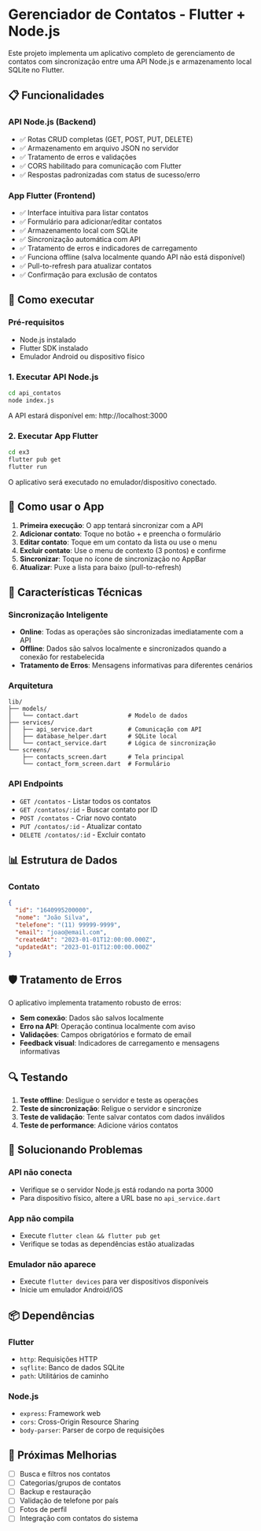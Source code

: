 # Gerenciador de Contatos - Flutter + Node.js

Este projeto implementa um aplicativo completo de gerenciamento de contatos com sincronização entre uma API Node.js e armazenamento local SQLite no Flutter.

## 📋 Funcionalidades

### API Node.js (Backend)
- ✅ Rotas CRUD completas (GET, POST, PUT, DELETE)
- ✅ Armazenamento em arquivo JSON no servidor
- ✅ Tratamento de erros e validações
- ✅ CORS habilitado para comunicação com Flutter
- ✅ Respostas padronizadas com status de sucesso/erro

### App Flutter (Frontend)
- ✅ Interface intuitiva para listar contatos
- ✅ Formulário para adicionar/editar contatos
- ✅ Armazenamento local com SQLite
- ✅ Sincronização automática com API
- ✅ Tratamento de erros e indicadores de carregamento
- ✅ Funciona offline (salva localmente quando API não está disponível)
- ✅ Pull-to-refresh para atualizar contatos
- ✅ Confirmação para exclusão de contatos

## 🚀 Como executar

### Pré-requisitos
- Node.js instalado
- Flutter SDK instalado
- Emulador Android ou dispositivo físico

### 1. Executar API Node.js

```bash
cd api_contatos
node index.js
```

A API estará disponível em: http://localhost:3000

### 2. Executar App Flutter

```bash
cd ex3
flutter pub get
flutter run
```

O aplicativo será executado no emulador/dispositivo conectado.

## 📱 Como usar o App

1. **Primeira execução**: O app tentará sincronizar com a API
2. **Adicionar contato**: Toque no botão + e preencha o formulário
3. **Editar contato**: Toque em um contato da lista ou use o menu
4. **Excluir contato**: Use o menu de contexto (3 pontos) e confirme
5. **Sincronizar**: Toque no ícone de sincronização no AppBar
6. **Atualizar**: Puxe a lista para baixo (pull-to-refresh)

## 🔧 Características Técnicas

### Sincronização Inteligente
- **Online**: Todas as operações são sincronizadas imediatamente com a API
- **Offline**: Dados são salvos localmente e sincronizados quando a conexão for restabelecida
- **Tratamento de Erros**: Mensagens informativas para diferentes cenários

### Arquitetura
```
lib/
├── models/
│   └── contact.dart              # Modelo de dados
├── services/
│   ├── api_service.dart          # Comunicação com API
│   ├── database_helper.dart      # SQLite local
│   └── contact_service.dart      # Lógica de sincronização
└── screens/
    ├── contacts_screen.dart      # Tela principal
    └── contact_form_screen.dart  # Formulário
```

### API Endpoints
- `GET /contatos` - Listar todos os contatos
- `GET /contatos/:id` - Buscar contato por ID
- `POST /contatos` - Criar novo contato
- `PUT /contatos/:id` - Atualizar contato
- `DELETE /contatos/:id` - Excluir contato

## 📊 Estrutura de Dados

### Contato
```json
{
  "id": "1640995200000",
  "nome": "João Silva",
  "telefone": "(11) 99999-9999",
  "email": "joao@email.com",
  "createdAt": "2023-01-01T12:00:00.000Z",
  "updatedAt": "2023-01-01T12:00:00.000Z"
}
```

## 🛡️ Tratamento de Erros

O aplicativo implementa tratamento robusto de erros:

- **Sem conexão**: Dados são salvos localmente
- **Erro na API**: Operação continua localmente com aviso
- **Validações**: Campos obrigatórios e formato de email
- **Feedback visual**: Indicadores de carregamento e mensagens informativas

## 🔍 Testando

1. **Teste offline**: Desligue o servidor e teste as operações
2. **Teste de sincronização**: Religue o servidor e sincronize
3. **Teste de validação**: Tente salvar contatos com dados inválidos
4. **Teste de performance**: Adicione vários contatos

## 🐛 Solucionando Problemas

### API não conecta
- Verifique se o servidor Node.js está rodando na porta 3000
- Para dispositivo físico, altere a URL base no `api_service.dart`

### App não compila
- Execute `flutter clean && flutter pub get`
- Verifique se todas as dependências estão atualizadas

### Emulador não aparece
- Execute `flutter devices` para ver dispositivos disponíveis
- Inicie um emulador Android/iOS

## 📦 Dependências

### Flutter
- `http`: Requisições HTTP
- `sqflite`: Banco de dados SQLite
- `path`: Utilitários de caminho

### Node.js
- `express`: Framework web
- `cors`: Cross-Origin Resource Sharing
- `body-parser`: Parser de corpo de requisições

## 🎯 Próximas Melhorias

- [ ] Busca e filtros nos contatos
- [ ] Categorias/grupos de contatos
- [ ] Backup e restauração
- [ ] Validação de telefone por país
- [ ] Fotos de perfil
- [ ] Integração com contatos do sistema